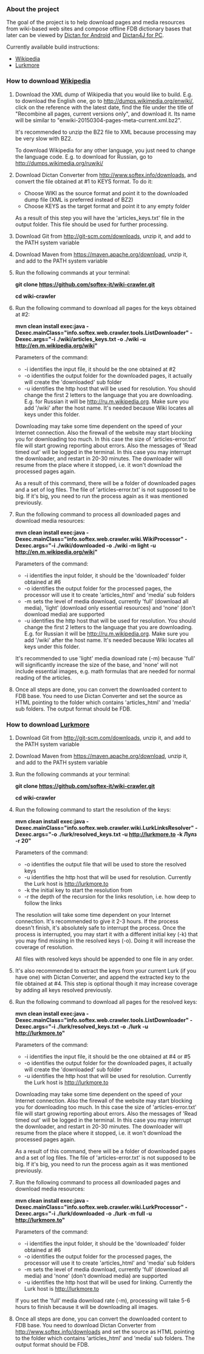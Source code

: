 ### About the project ###

The goal of the project is to help download pages and media resources from wiki-based web sites
and compose offline FDB dictionary bases that later can be viewed by [Dictan for Android](https://play.google.com/store/apps/details?id=info.softex.dictan) and [Dictan4J for PC](http://www.softex.info/downloads). 

Currently available build instructions:
- [Wikipedia](#how-to-download-wikipedia)
- [Lurkmore](#how-to-download-lurkmore)


### How to download [Wikipedia](http://www.wikipedia.org) ###

1. Download the XML dump of Wikipedia that you would like to build. E.g. to download the English one, go
to http://dumps.wikimedia.org/enwiki/, click on the reference with the latest date, find the file 
under the title of "Recombine all pages, current versions only", and download it. Its name will be 
similar to "enwiki-20150304-pages-meta-current.xml.bz2".

   It's recommended to unzip the BZ2 file to XML because processing may be very slow with BZ2.
   
   To download Wikipedia for any other language, you just need to change the language code. E.g. to download
   for Russian, go to http://dumps.wikimedia.org/ruwiki/

2. Download Dictan Converter from http://www.softex.info/downloads, and convert the file obtained at #1 to KEYS
format. To do it:

    *	Choose WIKI as the source format and point it to the downloaded dump file (XML is preferred instead of BZ2)
    *	Choose KEYS as the target format and point it to any empty folder 

    As a result of this step you will have the 'articles_keys.txt' file in the output folder. This file should be used for 
    further processing.

3. Download Git from http://git-scm.com/downloads, unzip it, and add to the PATH system variable

4. Download Maven from https://maven.apache.org/download, unzip it, and add to the PATH system variable

5. Run the following commands at your terminal:

    **git clone https://github.com/softex-it/wiki-crawler.git**
   
    **cd wiki-crawler**

6. Run the following command to download all pages for the keys obtained at #2:

    **mvn clean install exec:java -Dexec.mainClass="info.softex.web.crawler.tools.ListDownloader" -Dexec.args="-i ./wiki/articles_keys.txt -o ./wiki -u http://en.m.wikipedia.org/wiki"**

    Parameters of the command:
      *	-i identifies the input file, it should be the one obtained at #2
      *	-o identifies the output folder for the downloaded pages, it actually will create the 'downloaded' sub folder
      *	-u identifies the http host that will be used for resolution. You should change the first 2 letters to the language that you are downloading. E.g. for Russian it will be http://ru.m.wikipedia.org. Make sure you add '/wiki' after the host name. It's needed because Wiki locates all keys under this folder.

    Downloading may take some time dependent on the speed of your Internet connection. Also the firewall of the website
    may start blocking you for downloading too much. In this case the size of 'articles-error.txt' file will start growing
    reporting about errors. Also the messages of 'Read timed out' will be logged in the terminal. In this case you may 
    interrupt the downloader, and restart in 20-30 minutes. The downloader will resume from the place where it stopped,
    i.e. it won't download the processed pages again.
    
    As a result of this command, there will be a folder of downloaded pages and a set of log files. The file of
    'articles-error.txt' is not supposed to be big. If it's big, you need to run the process again as it was mentioned 
    previously.

7. Run the following command to process all downloaded pages and download media resources:

    **mvn clean install exec:java -Dexec.mainClass="info.softex.web.crawler.wiki.WikiProcessor" -Dexec.args="-i ./wiki/downloaded -o ./wiki -m light -u http://en.m.wikipedia.org/wiki"**

    Parameters of the command:
      *	-i identifies the input folder, it should be the 'downloaded' folder obtained at #6
      *	-o identifies the output folder for the processed pages, the processor will use it to create 'articles_html' and 'media' sub folders
      *	-m sets the level of media download, currently 'full' (download all media), 'light' (download only essential resources) and 'none' (don't download media) are supported
      *	-u identifies the http host that will be used for resolution. You should change the first 2 letters to the language that you are downloading. E.g. for Russian it will be http://ru.m.wikipedia.org. Make sure you add '/wiki' after the host name. It's needed because Wiki locates all keys under this folder.

	It's recommended to use 'light' media download rate (-m) because 'full' will significantly increase the size of the base, and 'none' will not include essential images, e.g. math formulas that are needed for normal reading of the articles.
    
8. Once all steps are done, you can convert the downloaded content to FDB base. You need to use Dictan Converter 
and set the source as HTML pointing to the folder which contains 'articles_html' and 'media' sub folders. The output format should be FDB.


### How to download [Lurkmore](http://lurkmore.to) ###

1. Download Git from http://git-scm.com/downloads, unzip it, and add to the PATH system variable

2. Download Maven from https://maven.apache.org/download, unzip it, and add to the PATH system variable

3. Run the following commands at your terminal:

    **git clone https://github.com/softex-it/wiki-crawler.git**
   
    **cd wiki-crawler**

4. Run the following command to start the resolution of the keys:

    **mvn clean install exec:java -Dexec.mainClass="info.softex.web.crawler.wiki.LurkLinksResolver" -Dexec.args="-o ./lurk/resolved_keys.txt -u http://lurkmore.to -k Лулз -r 20"**
   
    Parameters of the command: 
      *	-o identifies the output file that will be used to store the resolved keys
      *	-u identifies the http host that will be used for resolution. Currently the Lurk host is http://lurkmore.to
      *	-k the initial key to start the resolution from
      *	-r the depth of the recursion for the links resolution, i.e. how deep to follow the links
      
    The resolution will take some time dependent on your Internet connection. It's recommended to give it 2-3 hours.
    If the process doesn't finish, it's absolutely safe to interrupt the process. Once the process is interrupted,
    you may start it with a different initial key (-k) that you may find missing in the resolved keys (-o). 
    Doing it will increase the coverage of resolution.
    
    All files with resolved keys should be appended to one file in any order.

5. It's also recommended to extract the keys from your current Lurk (if you have one) with Dictan Converter,
and append the extracted key to the file obtained at #4. This step is optional though it may increase coverage
by adding all keys resolved previously.

6. Run the following command to download all pages for the resolved keys:

    **mvn clean install exec:java -Dexec.mainClass="info.softex.web.crawler.tools.ListDownloader" -Dexec.args="-i ./lurk/resolved_keys.txt -o ./lurk -u http://lurkmore.to"**

    Parameters of the command:
      *	-i identifies the input file, it should be the one obtained at #4 or #5
      *	-o identifies the output folder for the downloaded pages, it actually will create the 'downloaded' sub folder
      *	-u identifies the http host that will be used for resolution. Currently the Lurk host is http://lurkmore.to

    Downloading may take some time dependent on the speed of your Internet connection. Also the firewall of the website
    may start blocking you for downloading too much. In this case the size of 'articles-error.txt' file will start growing
    reporting about errors. Also the messages of 'Read timed out' will be logged in the terminal. In this case you may 
    interrupt the downloader, and restart in 20-30 minutes. The downloader will resume from the place where it stopped,
    i.e. it won't download the processed pages again.
    
    As a result of this command, there will be a folder of downloaded pages and a set of log files. The file of
    'articles-error.txt' is not supposed to be big. If it's big, you need to run the process again as it was mentioned 
    previously.

7. Run the following command to process all downloaded pages and download media resources:

    **mvn clean install exec:java -Dexec.mainClass="info.softex.web.crawler.wiki.LurkProcessor" -Dexec.args="-i ./lurk/downloaded -o ./lurk -m full -u http://lurkmore.to"**
        
    Parameters of the command:
      *	-i identifies the input folder, it should be the 'downloaded' folder obtained at #6
      *	-o identifies the output folder for the processed pages, the processor will use it to create 'articles_html' and 'media' sub folders
      *	-m sets the level of media download, currently 'full' (download all media) and 'none' (don't download media) are supported
      *	-u identifies the http host that will be used for linking. Currently the Lurk host is http://lurkmore.to

	If you set the 'full' media download rate (-m), processing will take 5-6 hours to finish because it will be downloading all images.

8. Once all steps are done, you can convert the downloaded content to FDB base. You need to download Dictan Converter
from http://www.softex.info/downloads and set the source as HTML pointing to the folder which contains 'articles_html' 
and 'media' sub folders. The output format should be FDB.
